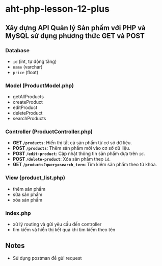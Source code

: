 ﻿# aht-php-lesson-12-plus

## Xây dựng API Quản lý Sản phẩm với PHP và MySQL sử dụng phương thức GET và POST

### Database

- `id` (int, tự động tăng)
- `name` (varchar)
- `price` (float)

### Model (ProductModel.php)

- getAllProducts
- createProduct
- editProduct
- deleteProduct
- searchProducts

### Controller (ProductController.php)

- **GET `/products`**: Hiển thị tất cả sản phẩm từ cơ sở dữ liệu.
- **POST `/products`**: Thêm sản phẩm mới vào cơ sở dữ liệu.
- **POST `/edit-product`**: Cập nhật thông tin sản phẩm dựa trên `id`.
- **POST `/delete-product`**: Xóa sản phẩm theo `id`.
- **GET `/products?query=search_term`**: Tìm kiếm sản phẩm theo từ khóa.

### View (product_list.php)

- thêm sản phẩm
- sửa sản phẩm
- xóa sản phẩm

### index.php

- xử lý routing và gửi yêu cầu đến controller
- tìm kiếm và hiển thị kết quả khi tìm kiếm theo tên

## Notes

- Sử dụng postman để gửi request
